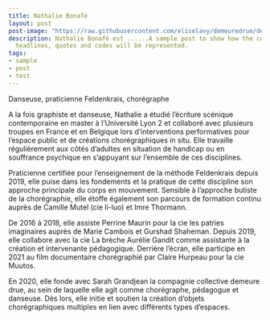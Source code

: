 ```yaml
---
title: Nathalie Bonafé
layout: post
post-image: "https://raw.githubusercontent.com/eliselavy/demeuredrue/develop/assets/images/nathalie.jpg"
description: Nathalie Bonafé est ......A sample post to show how the content will look and how will different
  headlines, quotes and codes will be represented.
tags:
- sample
- post
- test
---
```


Danseuse, praticienne Feldenkrais, chorégraphe

A la fois graphiste et danseuse, Nathalie a étudié l’écriture scénique contemporaine en master à l’Université Lyon 2 et collaboré avec plusieurs troupes en France et en Belgique lors d’interventions performatives pour l’espace public et de créations chorégraphiques in situ. Elle travaille régulièrement aux côtés d’adultes en situation de handicap ou en souffrance psychique en s’appuyant sur l’ensemble de ces disciplines.

Praticienne certifiée pour l’enseignement de la méthode Feldenkrais depuis 2019, elle puise dans les fondements et la pratique de cette discipline son approche principale du corps en mouvement. Sensible à l’approche butiste de la chorégraphie, elle étoffe également son parcours de formation continu auprès de Camille Mutel (cie li-luo) et Imre Thormann.

De 2016 à 2018, elle assiste Perrine Maurin pour la cie les patries imaginaires auprès de Marie Cambois et Gurshad Shaheman. Depuis 2019, elle collabore avec la cie La brèche Aurélie Gandit comme assistante à la création et intervenante pédagogique. Derrière l’écran, elle participe en 2021 au film documentaire chorégraphié par Claire Hurpeau pour la cie Muutos.

En 2020, elle fonde avec Sarah Grandjean la compagnie collective demeure drue, au sein de laquelle elle agit comme chorégraphe, pédagogue et danseuse. Dès lors, elle initie et soutien la création d’objets chorégraphiques multiples en lien avec différents types d’espaces.
